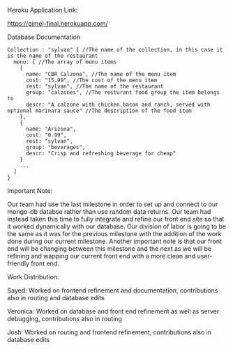 Heroku Application Link:

https://gimel-final.herokuapp.com/

Database Documentation
```
Collection : "sylvan" { //The name of the collection, in this case it is the name of the restaurant
  menu: [ //The array of menu items
    {
      name: "CBR Calzone", //The name of the menu item
      cost: "15.99", //The cost of the menu item
      rest: "sylvan", //The name of the restaurant
      group: "calzones", //The resturant food group the item belongs to
      descr: "A calzone with chicken,bacon and ranch, served with optional marinara sauce" //The description of the food item
    },
    {
      name: "Arizona", 
      cost: "0.99",
      rest: "sylvan",
      group: "beverages", 
      descr: "Crisp and refreshing beverage for cheap"
    }
    ...
  ]
}

```

Important Note:

Our team had use the last milestone in order to set up and connect to our mongo-db databse rather than use random data returns. Our team had instead taken this time to fully integrate and refine our front end site so that it worked dynamically with our database. Our division of labor is going to be the same as it was for the previous milestone with the addition of the work done during our current milestone. Another important note is that our front end will be changing between this milestone and the next as we will be refining and wapping our current front end with a more clean and user-friendly front end. 

Work Distribution:

Sayed: Worked on frontend refinement and documentation, contributions also in routing and database edits

Veronica: Worked on database and front end refinement as well as server debugging, contributions also in routing

Josh: Worked on routing and frontend refinement, contributions also in database edits


<!-- In this milestone, we made a swap at our front end. Veronica came up with a clean and easy to use front end. We liked that better than what we originally had. We also agreed on using it during our prsentation and that's why we had to make this change. This front-end also interated better with the back-end in rendering the data.  -->